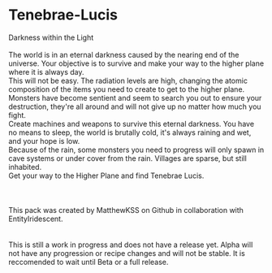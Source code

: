 # Tenebrae-Lucis
Darkness within the Light
\
\
The world is in an eternal darkness caused by the nearing end of the universe. Your objective is to survive and make your way to the higher plane where it is always day.\
This will not be easy.  The radiation levels are high, changing the atomic composition of the items you need to create to get to the higher plane.\
Monsters have become sentient and seem to search you out to ensure your destruction, they're all around and will not give up no matter how much you fight.\
Create machines and weapons to survive this eternal darkness.  You have no means to sleep, the world is brutally cold, it's always raining and wet, and your hope is low.\
Because of the rain, some monsters you need to progress will only spawn in cave systems or under cover from the rain. Villages are sparse, but still inhabited.\
Get your way to the Higher Plane and find Tenebrae Lucis.\
\
\
\
This pack was created by MatthewKSS on Github in collaboration with EntityIridescent.\
\
\
This is still a work in progress and does not have a release yet.  Alpha will not have any progression or recipe changes and will not be stable.  It is reccomended to wait until Beta or a full release.
